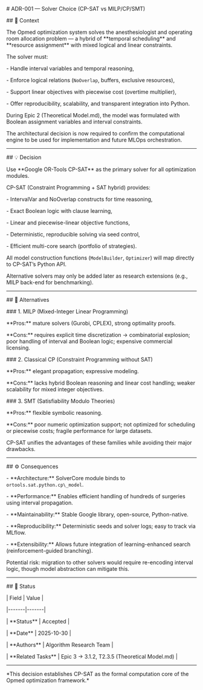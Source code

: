 \# ADR-001 — Solver Choice (CP-SAT vs MILP/CP/SMT)



\## 🧩 Context

The Opmed optimization system solves the anesthesiologist and operating room allocation problem — a hybrid of \*\*temporal scheduling\*\* and \*\*resource assignment\*\* with mixed logical and linear constraints.  

The solver must:

\- Handle interval variables and temporal reasoning,

\- Enforce logical relations (`NoOverlap`, buffers, exclusive resources),

\- Support linear objectives with piecewise cost (overtime multiplier),

\- Offer reproducibility, scalability, and transparent integration into Python.



During Epic 2 (Theoretical Model.md), the model was formulated with Boolean assignment variables and interval constraints.  

The architectural decision is now required to confirm the computational engine to be used for implementation and future MLOps orchestration.



---



\## 💡 Decision

Use \*\*Google OR-Tools CP-SAT\*\* as the primary solver for all optimization modules.  

CP-SAT (Constraint Programming + SAT hybrid) provides:

\- IntervalVar and NoOverlap constructs for time reasoning,

\- Exact Boolean logic with clause learning,

\- Linear and piecewise-linear objective functions,

\- Deterministic, reproducible solving via seed control,

\- Efficient multi-core search (portfolio of strategies).



All model construction functions (`ModelBuilder`, `Optimizer`) will map directly to CP-SAT’s Python API.  

Alternative solvers may only be added later as research extensions (e.g., MILP back-end for benchmarking).



---



\## 🔁 Alternatives



\### 1. MILP (Mixed-Integer Linear Programming)

\*\*Pros:\*\* mature solvers (Gurobi, CPLEX), strong optimality proofs.  

\*\*Cons:\*\* requires explicit time discretization → combinatorial explosion; poor handling of interval and Boolean logic; expensive commercial licensing.



\### 2. Classical CP (Constraint Programming without SAT)

\*\*Pros:\*\* elegant propagation; expressive modeling.  

\*\*Cons:\*\* lacks hybrid Boolean reasoning and linear cost handling; weaker scalability for mixed integer objectives.



\### 3. SMT (Satisfiability Modulo Theories)

\*\*Pros:\*\* flexible symbolic reasoning.  

\*\*Cons:\*\* poor numeric optimization support; not optimized for scheduling or piecewise costs; fragile performance for large datasets.



CP-SAT unifies the advantages of these families while avoiding their major drawbacks.



---



\## ⚙️ Consequences

\- \*\*Architecture:\*\* SolverCore module binds to `ortools.sat.python.cp\_model`.

\- \*\*Performance:\*\* Enables efficient handling of hundreds of surgeries using interval propagation.

\- \*\*Maintainability:\*\* Stable Google library, open-source, Python-native.

\- \*\*Reproducibility:\*\* Deterministic seeds and solver logs; easy to track via MLflow.

\- \*\*Extensibility:\*\* Allows future integration of learning-enhanced search (reinforcement-guided branching).



Potential risk: migration to other solvers would require re-encoding interval logic, though model abstraction can mitigate this.



---



\## 📅 Status

| Field | Value |

|-------|-------|

| \*\*Status\*\* | Accepted |

| \*\*Date\*\* | 2025-10-30 |

| \*\*Authors\*\* | Algorithm Research Team |

| \*\*Related Tasks\*\* | Epic 3 → 3.1.2, T2.3.5 (Theoretical Model.md) |



---



\*This decision establishes CP-SAT as the formal computation core of the Opmed optimization framework.\*



